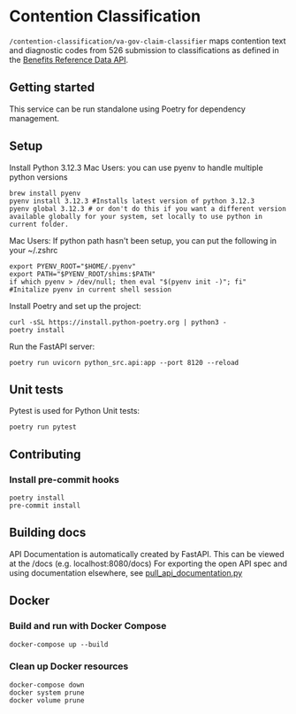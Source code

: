 # Contention Classification
`/contention-classification/va-gov-claim-classifier` maps contention text and diagnostic codes from 526 submission to classifications as defined in the [Benefits Reference Data API](https://developer.va.gov/explore/benefits/docs/benefits_reference_data).

## Getting started
This service can be run standalone using Poetry for dependency management.

## Setup
Install Python 3.12.3
Mac Users: you can use pyenv to handle multiple python versions
```
brew install pyenv
pyenv install 3.12.3 #Installs latest version of python 3.12.3
pyenv global 3.12.3 # or don't do this if you want a different version available globally for your system, set locally to use python in current folder.
```

Mac Users: If python path hasn't been setup, you can put the following in your ~/.zshrc
```
export PYENV_ROOT="$HOME/.pyenv"
export PATH="$PYENV_ROOT/shims:$PATH"
if which pyenv > /dev/null; then eval "$(pyenv init -)"; fi" #Initalize pyenv in current shell session
```

Install Poetry and set up the project:
```
curl -sSL https://install.python-poetry.org | python3 -
poetry install
```

Run the FastAPI server:
```
poetry run uvicorn python_src.api:app --port 8120 --reload
```

## Unit tests
Pytest is used for Python Unit tests:
```
poetry run pytest
```

## Contributing
### Install pre-commit hooks
```
poetry install
pre-commit install
```

## Building docs
API Documentation is automatically created by FastAPI. This can be viewed at the /docs (e.g. localhost:8080/docs)
For exporting the open API spec and using documentation elsewhere, see [pull_api_documentation.py](https://github.com/department-of-veterans-affairs/abd-vro/blob/79bad1e34c98bada6dcfebe216820e52f4666df7/domain-cc/cc-app/src/python_src/util/pull_api_documentation.py)

## Docker
### Build and run with Docker Compose
```
docker-compose up --build
```

### Clean up Docker resources
```
docker-compose down
docker system prune
docker volume prune
```
